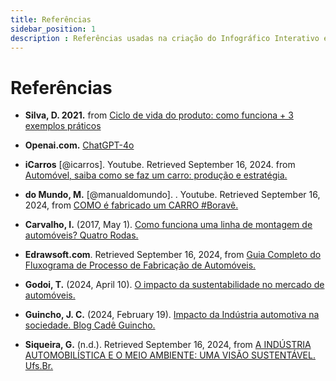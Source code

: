 ```yaml
---
title: Referências
sidebar_position: 1
description : Referências usadas na criação do Infográfico Interativo e no Levantamento de Matérias-Primas, Recursos, Processos e Impactos. 
---
```



# Referências


- **Silva, D. 2021.**  from [Ciclo de vida do produto: como funciona + 3 exemplos práticos](https://www.zendesk.com.br/blog/ciclo-de-vida-do-produto/)

-  **Openai.com.** [ChatGPT-4o](https://openai.com)
    
-  **iCarros** [@icarros]. Youtube. Retrieved September 16, 2024. from [Automóvel, saiba como se faz um carro: produção e estratégia.](http://www.youtube.com/watch?v=E75kHTrEeWo)

- **do Mundo, M.** [@manualdomundo]. . Youtube. Retrieved September 16, 2024, from [ COMO é fabricado um CARRO #Boravê.](https://www.youtube.com/watch?v=iqNPL_5MayI)


- **Carvalho, I.** (2017, May 1).  [Como funciona uma linha de montagem de automóveis? Quatro Rodas.](https://quatrorodas.abril.com.br/noticias/como-funciona-uma-linha-de-montagem-de-automoveis)



- **Edrawsoft.com**.  Retrieved September 16, 2024, from [Guia Completo do Fluxograma de Processo de Fabricação de Automóveis.](https://www.edrawsoft.com/pt/article/car-manufacturing-process-flowchart.html)


- **Godoi, T.** (2024, April 10). [O impacto da sustentabilidade no mercado de automóveis. ](https://www.dialogando.com.br/sustentabilidade/o-impacto-da-sustentabilidade-no-mercado-de-automoveis/)


- **Guincho, J. C.** (2024, February 19). [Impacto da Indústria automotiva na sociedade. Blog Cadê Guincho.](https://cadeguincho.com/blog/impacto-da-industria-automotiva-na-sociedade/)

- **Siqueira, G.** (n.d.).  Retrieved September 16, 2024, from [A INDÚSTRIA AUTOMOBILÍSTICA E O MEIO AMBIENTE: UMA VISÃO SUSTENTÁVEL. Ufs.Br.](https://ri.ufs.br/bitstream/riufs/8233/2/IndustriaAutomobilisticaMeioAmbiente.pdf)




